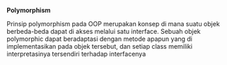**Polymorphism**

Prinsip polymorphism pada OOP merupakan konsep di mana suatu objek berbeda-beda dapat di akses melalui satu interface. Sebuah objek polymorphic dapat beradaptasi dengan metode apapun yang di implementasikan pada objek tersebut, dan setiap class memiliki interpretasinya tersendiri terhadap interfacenya